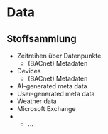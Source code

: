 # Data

## Stoffsammlung

* Zeitreihen über Datenpunkte
  * \(BACnet\) Metadaten
* Devices
  * \(BACnet\) Metadaten
* AI-generated meta data
* User-generated meta data
* Weather data
* Microsoft Exchange 
* * ...

